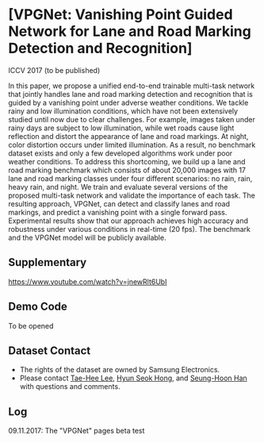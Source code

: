 # [VPGNet: Vanishing Point Guided Network for Lane and Road Marking Detection and Recognition]

ICCV 2017 (to be published)

In this paper, we propose a unified end-to-end trainable multi-task network that jointly handles lane and road marking detection and recognition that is guided by a vanishing point under adverse weather conditions. We tackle rainy and low illumination conditions, which have not been extensively studied until now due to clear challenges. For example, images taken under rainy days are subject to low illumination, while wet roads cause light reflection and distort the appearance of lane and road markings. At night, color distortion occurs under limited illumination. As a result, no benchmark dataset exists and only a few developed algorithms work under poor weather conditions. To address this shortcoming, we build up a lane and road marking benchmark which consists of about 20,000 images with 17 lane and road marking classes under four different scenarios: no rain, rain, heavy rain, and night. We train and evaluate several versions of the proposed multi-task network and validate the importance of each task. The resulting approach, VPGNet, can detect and classify lanes and road markings, and predict a vanishing point with a single forward pass. Experimental results show that our approach achieves high accuracy and robustness under various conditions in real-time (20 fps). The benchmark and the VPGNet model will be publicly available. 


## Supplementary
https://www.youtube.com/watch?v=jnewRlt6UbI


## Demo Code
To be opened


## Dataset Contact
+ The rights of the dataset are owned by Samsung Electronics.
+ Please contact [Tae-Hee Lee](mailto:th810.lee@samsung.com), [Hyun Seok Hong](mailto:hyunseok76.hong@samsung.com), and [Seung-Hoon Han](mailto:luoes.han@samsung.com) with questions and comments.


## Log
09.11.2017: The "VPGNet" pages beta test

